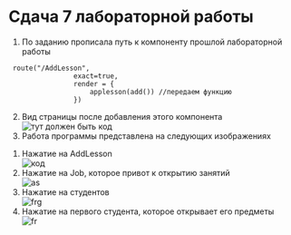 # Сдача 7 лабораторной работы
1. По заданию прописала путь к компоненту прошлой лабораторной работы

```
 route("/AddLesson",
                exact=true,
                render = {
                    applesson(add()) //передаем функцию
                })
```
2. Вид страницы после добавления этого компонента <br>
![тут должен быть код](https://sun4-11.userapi.com/l4GRc4lrLs0PQWyIAnWFMarIBt8vzQLplOQTCg/1P83LjerDf8.jpg)
3. Работа программы представлена на следующих изображениях <br>
1) Нажатие на AddLesson <br>
![код](https://sun4-10.userapi.com/q312LJ61qN3firJOISugq-fQztCgFvJLPC2xcA/SH7X0Ck6rKo.jpg)
2) Нажатие на Job, которое привот к открытию занятий <br>
![as](https://sun4-12.userapi.com/6yUuFn8iXQ57rujsepMY5H4gSLUpOk78HuSYOA/8Er-OgDhlVw.jpg)
3) Нажатие на студентов <br>
![frg](https://sun4-11.userapi.com/VCZhliI0-FjrGyFbmAly4CeuwhwRXZY4rtPtrw/dxaqVvReLdw.jpg)
4) Нажатие на первого студента, которое открывает его предметы <br>
![fr](https://sun4-16.userapi.com/9dVLdF6v2jIzzyA3Ssqtc4s0p_nK3V-HyhPptQ/ei4HZI0Og48.jpg)
